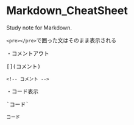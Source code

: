 # Markdown_CheatSheet
Study note for Markdown.



`<pre></pre>`で囲った文はそのまま表示される

・コメントアウト
<pre>[](コメント)</pre>
`<!-- コメント -->`

・コード表示
<pre>`コード`</pre>
`コード`